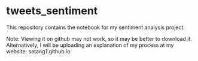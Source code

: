 # tweets_sentiment

This repository contains the notebook for my sentiment analysis project. 

Note: Viewing it on github may not work, so it may be better to download it. Alternatively, I will be uploading an explanation of my process at my website: satang1.github.io
